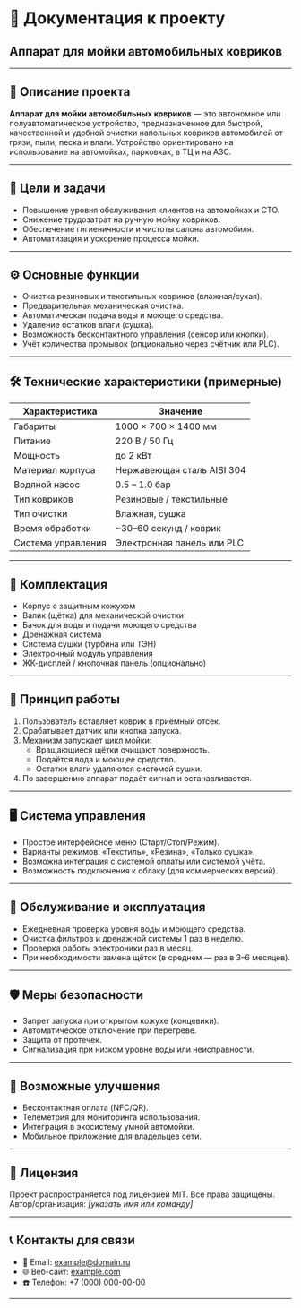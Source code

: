 # 📘 Документация к проекту  
## Аппарат для мойки автомобильных ковриков

---

## 📌 Описание проекта

**Аппарат для мойки автомобильных ковриков** — это автономное или полуавтоматическое устройство, предназначенное для быстрой, качественной и удобной очистки напольных ковриков автомобилей от грязи, пыли, песка и влаги. Устройство ориентировано на использование на автомойках, парковках, в ТЦ и на АЗС.

---

## 🎯 Цели и задачи

- Повышение уровня обслуживания клиентов на автомойках и СТО.
- Снижение трудозатрат на ручную мойку ковриков.
- Обеспечение гигиеничности и чистоты салона автомобиля.
- Автоматизация и ускорение процесса мойки.

---

## ⚙️ Основные функции

- Очистка резиновых и текстильных ковриков (влажная/сухая).
- Предварительная механическая очистка.
- Автоматическая подача воды и моющего средства.
- Удаление остатков влаги (сушка).
- Возможность бесконтактного управления (сенсор или кнопки).
- Учёт количества промывок (опционально через счётчик или PLC).

---

## 🛠️ Технические характеристики (примерные)

| Характеристика             | Значение                         |
|---------------------------|----------------------------------|
| Габариты                  | 1000 × 700 × 1400 мм             |
| Питание                   | 220 В / 50 Гц                    |
| Мощность                  | до 2 кВт                         |
| Материал корпуса          | Нержавеющая сталь AISI 304       |
| Водяной насос             | 0.5 – 1.0 бар                    |
| Тип ковриков              | Резиновые / текстильные          |
| Тип очистки               | Влажная, сушка                   |
| Время обработки           | ~30–60 секунд / коврик           |
| Система управления        | Электронная панель или PLC       |

---

## 🔩 Комплектация

- Корпус с защитным кожухом
- Валик (щётка) для механической очистки
- Бачок для воды и подачи моющего средства
- Дренажная система
- Система сушки (турбина или ТЭН)
- Электронный модуль управления
- ЖК-дисплей / кнопочная панель (опционально)

---

## 🧠 Принцип работы

1. Пользователь вставляет коврик в приёмный отсек.
2. Срабатывает датчик или кнопка запуска.
3. Механизм запускает цикл мойки:
   - Вращающиеся щётки очищают поверхность.
   - Подаётся вода и моющее средство.
   - Остатки влаги удаляются системой сушки.
4. По завершению аппарат подаёт сигнал и останавливается.

---

## 🖥️ Система управления

- Простое интерфейсное меню (Старт/Стоп/Режим).
- Варианты режимов: «Текстиль», «Резина», «Только сушка».
- Возможна интеграция с системой оплаты или системой учёта.
- Возможность подключения к облаку (для коммерческих версий).

---

## 🧼 Обслуживание и эксплуатация

- Ежедневная проверка уровня воды и моющего средства.
- Очистка фильтров и дренажной системы 1 раз в неделю.
- Проверка работы электроники раз в месяц.
- При необходимости замена щёток (в среднем — раз в 3–6 месяцев).

---

## 🛡️ Меры безопасности

- Запрет запуска при открытом кожухе (концевики).
- Автоматическое отключение при перегреве.
- Защита от протечек.
- Сигнализация при низком уровне воды или неисправности.

---

## 📎 Возможные улучшения

- Бесконтактная оплата (NFC/QR).
- Телеметрия для мониторинга использования.
- Интеграция в экосистему умной автомойки.
- Мобильное приложение для владельцев сети.

---

## 📄 Лицензия

Проект распространяется под лицензией MIT. Все права защищены.  
Автор/организация: *[указать имя или команду]*

---

## 📞 Контакты для связи

- 📧 Email: example@domain.ru  
- 🌐 Веб-сайт: [example.com](http://example.com)  
- ☎️ Телефон: +7 (000) 000-00-00

---
